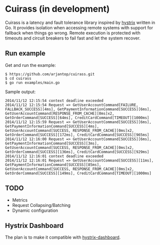 # Cuirass (in development)

Cuirass is a latency and fault tolerance library inspired by [hystrix](https://github.com/Netflix/Hystrix) written in Go.
It provides isolation when accessing remote systems with support for fallback when things go wrong.
Remote execution is protected with timeouts and circuit breakers to fail fast and let the system recover.

## Run example

Get and run the example:
```
$ https://github.com/arjantop/cuirass.git
$ cd cuirass
$ go run examples/main.go
```

Sample output:
```
2014/11/12 12:15:54 context deadline exceeded
2014/11/12 12:15:54 Request => GetUserAccountCommand[FAILURE, FALLBACK_SUCCESS][4ms], GetPaymentInformationCommand[SUCCESS][6ms], GetUserAccountCommand[RESPONSE_FROM_CACHE][0ms]x2, GetOrderCommand[SUCCESS][64ms], CreditCardCommand[TIMEOUT][1000ms]
2014/11/12 12:15:59 Request => GetUserAccountCommand[SUCCESS][6ms], GetPaymentInformationCommand[SUCCESS][4ms], GetUserAccountCommand[SUCCESS, RESPONSE_FROM_CACHE][0ms]x2, GetOrderCommand[SUCCESS][172ms], CreditCardCommand[SUCCESS][965ms]
2014/11/12 12:16:00 Request => GetUserAccountCommand[SUCCESS][6ms], GetPaymentInformationCommand[SUCCESS][3ms], GetUserAccountCommand[SUCCESS, RESPONSE_FROM_CACHE][0ms]x2, GetOrderCommand[SUCCESS][136ms], CreditCardCommand[SUCCESS][929ms]
2014/11/12 12:16:01 context deadline exceeded
2014/11/12 12:16:01 Request => GetUserAccountCommand[SUCCESS][11ms], GetPaymentInformationCommand[SUCCESS][85ms], GetUserAccountCommand[SUCCESS, RESPONSE_FROM_CACHE][0ms]x2, GetOrderCommand[SUCCESS][149ms], CreditCardCommand[TIMEOUT][1000ms]
```

## TODO

* Metrics
* Request Collapsing/Batching
* Dynamic configuration

## Hystrix Dashboard

The plan is to make it compatible with [hystrix-dashboard](https://github.com/Netflix/Hystrix/tree/master/hystrix-dashboard).
